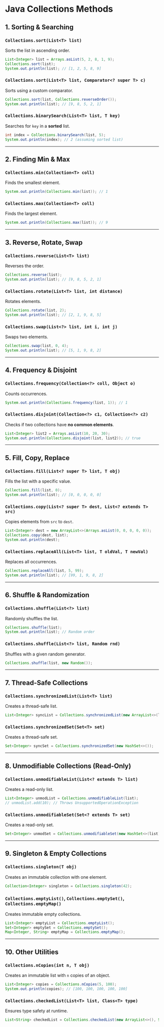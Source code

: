 # Java Collections Methods

## 1. Sorting & Searching

### `Collections.sort(List<T> list)`
Sorts the list in ascending order.
```java
List<Integer> list = Arrays.asList(5, 2, 8, 1, 9);
Collections.sort(list);
System.out.println(list); // [1, 2, 5, 8, 9]
```

### `Collections.sort(List<T> list, Comparator<? super T> c)`
Sorts using a custom comparator.
```java
Collections.sort(list, Collections.reverseOrder());
System.out.println(list); // [9, 8, 5, 2, 1]
```

### `Collections.binarySearch(List<T> list, T key)`
Searches for `key` in a **sorted** list.
```java
int index = Collections.binarySearch(list, 5);
System.out.println(index); // 2 (assuming sorted list)
```

---

## 2. Finding Min & Max

### `Collections.min(Collection<T> coll)`
Finds the smallest element.
```java
System.out.println(Collections.min(list)); // 1
```

### `Collections.max(Collection<T> coll)`
Finds the largest element.
```java
System.out.println(Collections.max(list)); // 9
```

---

## 3. Reverse, Rotate, Swap

### `Collections.reverse(List<T> list)`
Reverses the order.
```java
Collections.reverse(list);
System.out.println(list); // [9, 8, 5, 2, 1]
```

### `Collections.rotate(List<T> list, int distance)`
Rotates elements.
```java
Collections.rotate(list, 2);
System.out.println(list); // [2, 1, 9, 8, 5]
```

### `Collections.swap(List<?> list, int i, int j)`
Swaps two elements.
```java
Collections.swap(list, 0, 4);
System.out.println(list); // [5, 1, 9, 8, 2]
```

---

## 4. Frequency & Disjoint

### `Collections.frequency(Collection<?> coll, Object o)`
Counts occurrences.
```java
System.out.println(Collections.frequency(list, 1)); // 1
```

### `Collections.disjoint(Collection<?> c1, Collection<?> c2)`
Checks if two collections have **no common elements**.
```java
List<Integer> list2 = Arrays.asList(10, 20, 30);
System.out.println(Collections.disjoint(list, list2)); // true
```

---

## 5. Fill, Copy, Replace

### `Collections.fill(List<? super T> list, T obj)`
Fills the list with a specific value.
```java
Collections.fill(list, 0);
System.out.println(list); // [0, 0, 0, 0, 0]
```

### `Collections.copy(List<? super T> dest, List<? extends T> src)`
Copies elements from `src` to `dest`.
```java
List<Integer> dest = new ArrayList<>(Arrays.asList(0, 0, 0, 0, 0));
Collections.copy(dest, list);
System.out.println(dest);
```

### `Collections.replaceAll(List<T> list, T oldVal, T newVal)`
Replaces all occurrences.
```java
Collections.replaceAll(list, 5, 99);
System.out.println(list); // [99, 1, 9, 8, 2]
```

---

## 6. Shuffle & Randomization

### `Collections.shuffle(List<?> list)`
Randomly shuffles the list.
```java
Collections.shuffle(list);
System.out.println(list); // Random order
```

### `Collections.shuffle(List<?> list, Random rnd)`
Shuffles with a given random generator.
```java
Collections.shuffle(list, new Random());
```

---

## 7. Thread-Safe Collections

### `Collections.synchronizedList(List<T> list)`
Creates a thread-safe list.
```java
List<Integer> syncList = Collections.synchronizedList(new ArrayList<>(list));
```

### `Collections.synchronizedSet(Set<T> set)`
Creates a thread-safe set.
```java
Set<Integer> syncSet = Collections.synchronizedSet(new HashSet<>());
```

---

## 8. Unmodifiable Collections (Read-Only)

### `Collections.unmodifiableList(List<? extends T> list)`
Creates a read-only list.
```java
List<Integer> unmodList = Collections.unmodifiableList(list);
// unmodList.add(10); // Throws UnsupportedOperationException
```

### `Collections.unmodifiableSet(Set<? extends T> set)`
Creates a read-only set.
```java
Set<Integer> unmodSet = Collections.unmodifiableSet(new HashSet<>(list));
```

---

## 9. Singleton & Empty Collections

### `Collections.singleton(T obj)`
Creates an immutable collection with one element.
```java
Collection<Integer> singleton = Collections.singleton(42);
```

### `Collections.emptyList()`, `Collections.emptySet()`, `Collections.emptyMap()`
Creates immutable empty collections.
```java
List<Integer> emptyList = Collections.emptyList();
Set<Integer> emptySet = Collections.emptySet();
Map<Integer, String> emptyMap = Collections.emptyMap();
```

---

## 10. Other Utilities

### `Collections.nCopies(int n, T obj)`
Creates an immutable list with `n` copies of an object.
```java
List<Integer> copies = Collections.nCopies(5, 100);
System.out.println(copies); // [100, 100, 100, 100, 100]
```

### `Collections.checkedList(List<T> list, Class<T> type)`
Ensures type safety at runtime.
```java
List<String> checkedList = Collections.checkedList(new ArrayList<>(), String.class);
```

